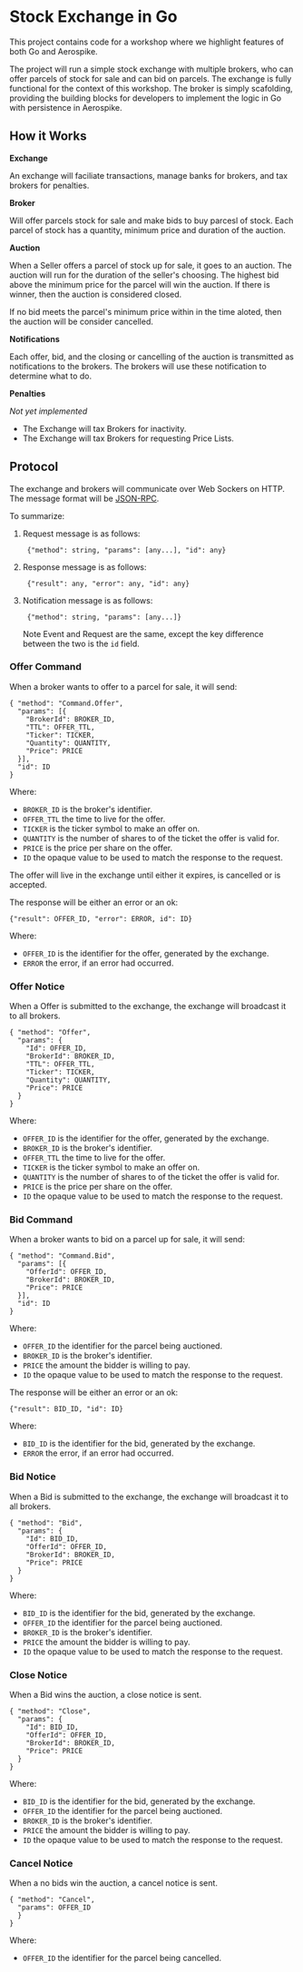 # Stock Exchange in Go

This project contains code for a workshop where we highlight features of both Go and Aerospike.

The project will run a simple stock exchange with multiple brokers, who can offer parcels of stock for sale and can bid on parcels. The exchange is fully functional for the context of this workshop. The broker is simply scafolding, providing the building blocks for developers to implement the logic in Go with persistence in Aerospike.

## How it Works

**Exchange**

An exchange will faciliate transactions, manage banks for brokers, and tax brokers for penalties.

**Broker**

Will offer parcels stock for sale and make bids to buy parcesl of stock. Each parcel of stock has a quantity, minimum price and duration of the auction.

**Auction**

When a Seller offers a parcel of stock up for sale, it goes to an auction. The auction will run for the duration of the seller's choosing. The highest bid above the minimum price for the parcel will win the auction. If there is winner, then the auction is considered closed.

If no bid meets the parcel's minimum price within in the time aloted, then the auction will be consider cancelled.

**Notifications**

Each offer, bid, and the closing or cancelling of the auction is transmitted as notifications to the brokers. The brokers will use these notification to determine what to do.

**Penalties**

*Not yet implemented*

- The Exchange will tax Brokers for inactivity.
- The Exchange will tax Brokers for requesting Price Lists.


## Protocol

The exchange and brokers will communicate over Web Sockers on HTTP. The message format will be [JSON-RPC](http://json-rpc.org/wiki/specification).

To summarize:

1. Request message is as follows:

		{"method": string, "params": [any...], "id": any}

2. Response message is as follows:

		{"result": any, "error": any, "id": any}

3. Notification message is as follows:

		{"method": string, "params": [any...]}

	Note Event and Request are the same, except the key difference between the two is the `id` field.


### Offer Command

When a broker wants to offer to a parcel for sale, it will send:

	{ "method": "Command.Offer", 
	  "params": [{
	    "BrokerId": BROKER_ID,
	    "TTL": OFFER_TTL,
	    "Ticker": TICKER,
	    "Quantity": QUANTITY,
	    "Price": PRICE
	  }],
	  "id": ID
	}

Where:

- `BROKER_ID` is the broker's identifier.
- `OFFER_TTL` the time to live for the offer.
- `TICKER` is the ticker symbol to make an offer on.
- `QUANTITY` is the number of shares to of the ticket the offer is valid for.
- `PRICE` is the price per share on the offer.
- `ID` the opaque value to be used to match the response to the request.

The offer will live in the exchange until either it expires, is cancelled or is accepted.

The response will be either an error or an ok:

	{"result": OFFER_ID, "error": ERROR, id": ID}

Where:

- `OFFER_ID` is the identifier for the offer, generated by the exchange.
- `ERROR` the error, if an error had occurred.

### Offer Notice

When a Offer is submitted to the exchange, the exchange will broadcast it to all brokers.

	{ "method": "Offer", 
	  "params": {
	    "Id": OFFER_ID,
	    "BrokerId": BROKER_ID,
	    "TTL": OFFER_TTL,
	    "Ticker": TICKER,
	    "Quantity": QUANTITY,
	    "Price": PRICE
	  }
	}

Where:

- `OFFER_ID` is the identifier for the offer, generated by the exchange.
- `BROKER_ID` is the broker's identifier.
- `OFFER_TTL` the time to live for the offer.
- `TICKER` is the ticker symbol to make an offer on.
- `QUANTITY` is the number of shares to of the ticket the offer is valid for.
- `PRICE` is the price per share on the offer.
- `ID` the opaque value to be used to match the response to the request.

### Bid Command

When a broker wants to bid on a parcel up for sale, it will send:

	{ "method": "Command.Bid", 
	  "params": [{
	    "OfferId": OFFER_ID, 
	    "BrokerId": BROKER_ID, 
	    "Price": PRICE
	  }], 
	  "id": ID
	}

Where:

- `OFFER_ID` the identifier for the parcel being auctioned.
- `BROKER_ID` is the broker's identifier.
- `PRICE` the amount the bidder is willing to pay.
- `ID` the opaque value to be used to match the response to the request.

The response will be either an error or an ok:

	{"result": BID_ID, "id": ID}

Where:

- `BID_ID` is the identifier for the bid, generated by the exchange.
- `ERROR` the error, if an error had occurred.

### Bid Notice

When a Bid is submitted to the exchange, the exchange will broadcast it to all brokers.

	{ "method": "Bid", 
	  "params": {
	    "Id": BID_ID,
	    "OfferId": OFFER_ID, 
	    "BrokerId": BROKER_ID, 
	    "Price": PRICE
	  }
	}

Where:

- `BID_ID` is the identifier for the bid, generated by the exchange.
- `OFFER_ID` the identifier for the parcel being auctioned.
- `BROKER_ID` is the broker's identifier.
- `PRICE` the amount the bidder is willing to pay.
- `ID` the opaque value to be used to match the response to the request.


### Close Notice

When a Bid wins the auction, a close notice is sent.

	{ "method": "Close",
	  "params": {
	    "Id": BID_ID,
	    "OfferId": OFFER_ID, 
	    "BrokerId": BROKER_ID, 
	    "Price": PRICE
	  }
	}

Where:

- `BID_ID` is the identifier for the bid, generated by the exchange.
- `OFFER_ID` the identifier for the parcel being auctioned.
- `BROKER_ID` is the broker's identifier.
- `PRICE` the amount the bidder is willing to pay.
- `ID` the opaque value to be used to match the response to the request.

### Cancel Notice

When a no bids win the auction, a cancel notice is sent.

	{ "method": "Cancel",
	  "params": OFFER_ID
	  }
	}

Where:

- `OFFER_ID` the identifier for the parcel being cancelled.

